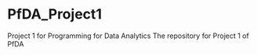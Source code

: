 # PfDA_Project1
Project 1 for Programming for Data Analytics
The repository for Project 1 of PfDA


